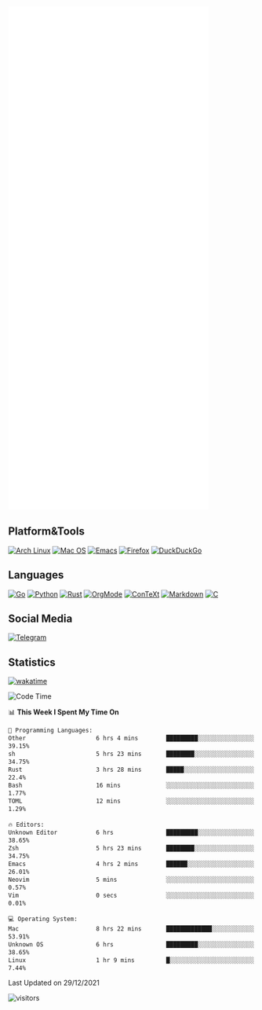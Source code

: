 ![Metrics](https://github.com/SteamedFish/SteamedFish/blob/master/github-metrics.svg)

## Platform&Tools

[![Arch Linux](https://img.shields.io/badge/ArchLinux-1793D1?logo=arch-linux&logoColor=fff&style=flat-square)](https://archlinux.org/)
[![Mac OS](https://img.shields.io/badge/MacOS-000000?style=flat-square&logo=macos&logoColor=F0F0F0)](https://www.apple.com/macos/)
[![Emacs](https://img.shields.io/badge/Emacs-%237F5AB6.svg?&style=flat-square&logo=gnu-emacs&logoColor=white)](https://www.gnu.org/software/emacs/)
[![Firefox](https://img.shields.io/badge/Firefox-FF7139?style=flat-square&logo=Firefox-Browser&logoColor=white)](https://firefox.com/)
[![DuckDuckGo](https://img.shields.io/badge/DuckDuckGo-DE5833?style=flat-square&logo=DuckDuckGo&logoColor=white)](https://duckduckgo.com/)

## Languages

[![Go](https://img.shields.io/badge/Golang-%2300ADD8.svg?style=flat-square&logo=go&logoColor=white)](https://golang.org/)
[![Python](https://img.shields.io/badge/Python-3670A0?style=flat-square&logo=python&logoColor=ffdd54)](https://www.python.org/)
[![Rust](https://img.shields.io/badge/Rust-%23000000.svg?style=flat-square&logo=rust&logoColor=white)](https://www.rust-lang.org/)
[![OrgMode](https://img.shields.io/badge/OrgMode-%23000000.svg?style=flat-square&logo=org&logoColor=white)](https://orgmode.org/)
[![ConTeXt](https://img.shields.io/badge/ConTeXt-%23008080.svg?style=flat-square&logo=latex&logoColor=white)](https://contextgarden.net/)
[![Markdown](https://img.shields.io/badge/MarkDown-%23000000.svg?style=flat-square&logo=markdown&logoColor=white)](https://daringfireball.net/projects/markdown/)
[![C](https://img.shields.io/badge/C-%2300599C.svg?style=flat-square&logo=c&logoColor=white)](https://www.iso.org/standard/74528.html)

## Social Media

[![Telegram](https://img.shields.io/badge/SteamedFish-2CA5E0?style=social&logo=telegram&logoColor=white)](https://t.me/SteamedFish)

## Statistics
[![wakatime](https://wakatime.com/badge/user/168280d6-fcf2-4b4f-ad3a-dc4612f35b38.svg)](https://wakatime.com/@168280d6-fcf2-4b4f-ad3a-dc4612f35b38)

<!--START_SECTION:waka-->
![Code Time](http://img.shields.io/badge/Code%20Time-1%2C537%20hrs%2058%20mins-blue)

📊 **This Week I Spent My Time On** 

```text
💬 Programming Languages: 
Other                    6 hrs 4 mins        █████████░░░░░░░░░░░░░░░░   39.15% 
sh                       5 hrs 23 mins       ████████░░░░░░░░░░░░░░░░░   34.75% 
Rust                     3 hrs 28 mins       █████░░░░░░░░░░░░░░░░░░░░   22.4% 
Bash                     16 mins             ░░░░░░░░░░░░░░░░░░░░░░░░░   1.77% 
TOML                     12 mins             ░░░░░░░░░░░░░░░░░░░░░░░░░   1.29%

🔥 Editors: 
Unknown Editor           6 hrs               █████████░░░░░░░░░░░░░░░░   38.65% 
Zsh                      5 hrs 23 mins       ████████░░░░░░░░░░░░░░░░░   34.75% 
Emacs                    4 hrs 2 mins        ██████░░░░░░░░░░░░░░░░░░░   26.01% 
Neovim                   5 mins              ░░░░░░░░░░░░░░░░░░░░░░░░░   0.57% 
Vim                      0 secs              ░░░░░░░░░░░░░░░░░░░░░░░░░   0.01%

💻 Operating System: 
Mac                      8 hrs 22 mins       █████████████░░░░░░░░░░░░   53.91% 
Unknown OS               6 hrs               █████████░░░░░░░░░░░░░░░░   38.65% 
Linux                    1 hr 9 mins         █░░░░░░░░░░░░░░░░░░░░░░░░   7.44%

```


 Last Updated on 29/12/2021
<!--END_SECTION:waka-->

![visitors](https://visitor-badge.laobi.icu/badge?page_id=SteamedFish.SteamedFish)
